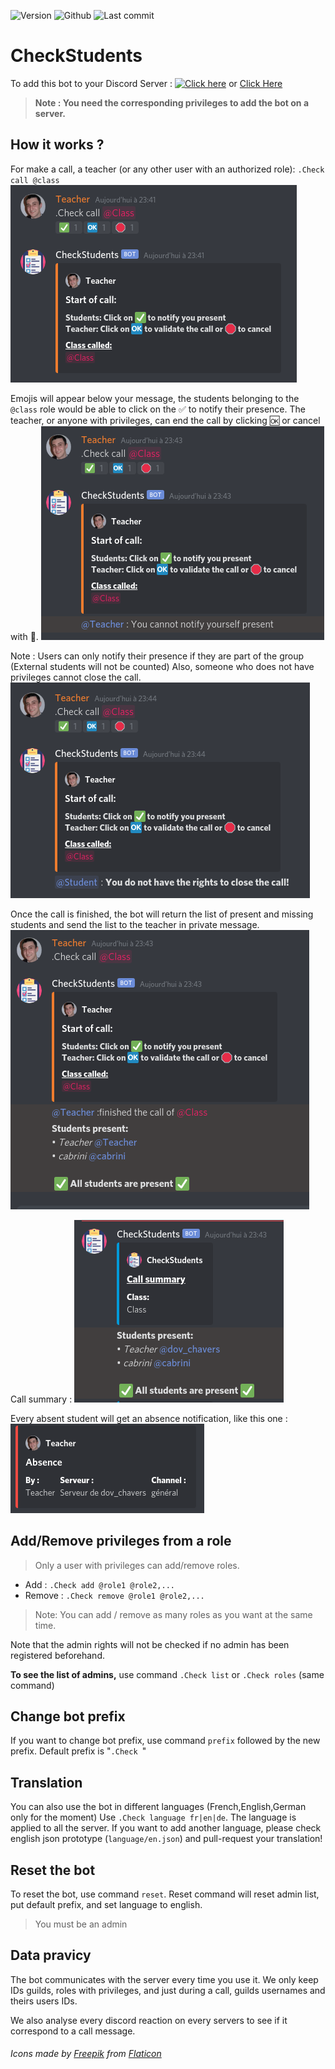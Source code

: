 ![Version](https://img.shields.io/badge/version-1.5-green)
![Github](https://img.shields.io/badge/license-GNU3-orange)
![Last commit](https://img.shields.io/github/last-commit/Renaud-Dov/CheckStudents?color=yellow&logo=Python&logoColor=yellow)

# CheckStudents
To add this bot to your Discord Server :
[![Click here](https://img.shields.io/badge/-Add%20the%20bot-blue?style=for-the-badge&logo=discord&logoColor=white)](https://discord.com/oauth2/authorize?client_id=760157065997320192&permissions=8&scope=bot
) or [Click Here](https://bit.ly/3mI4tWI)

>**Note : You need the corresponding privileges to add the bot on a server.**

## How it works ?



For make a call, a teacher (or any other user with an authorized role): `.Check call @class`
![startcall](img/startcall.png)

Emojis will appear below your message, the students belonging to the `@class` role would be able to click on the ✅ to notify their presence.
The teacher, or anyone with privileges, can end the call by clicking 🆗 or cancel with 🛑.
![cantnotify](img/cantnotify.png)

Note : Users can only notify their presence if they are part of the group (External students will not be counted)
Also, someone who does not have privileges cannot close the call.
![noright](img/noright.png)


Once the call is finished, the bot will return the list of present and missing students and send the list to the teacher in private message.
![finishcall](img/endcall.png)

Call summary :
![CallSumarry](img/summary.png)

Every absent student will get an absence notification, like this one :
![absence](img/absence.png)
## Add/Remove privileges from a role

>Only a user with privileges can add/remove roles.
* Add : `.Check add @role1 @role2,...` 
* Remove : `.Check remove @role1 @role2,...`
>Note: You can add / remove as many roles as you want at the same time.

Note that the admin rights will not be checked if no admin has been registered beforehand.

**To see the list of admins,** use command `.Check list` or `.Check roles` (same command)

## Change bot prefix
If you want to change bot prefix, use command `prefix` followed by the new prefix. Default prefix is "`.Check `"
## Translation

You can also use the bot in different languages (French,English,German only for the moment)
Use `.Check language fr|en|de`. The language is applied to all the server.
If you want to add another language, please check english json prototype (`language/en.json`) and pull-request your translation!

## Reset the bot

To reset the bot, use command `reset`. Reset command will reset admin list, put default prefix, and set language to english.
>You must be an admin
## Data pravicy

The bot communicates with the server every time you use it. We only keep IDs guilds, roles with privileges, and just during a call, guilds usernames and theirs users IDs.

We also analyse every discord reaction on every servers to see if it correspond to a call message.

###### Icons made by [Freepik](http://www.freepik.com/) from [Flaticon](https://www.flaticon.com/)